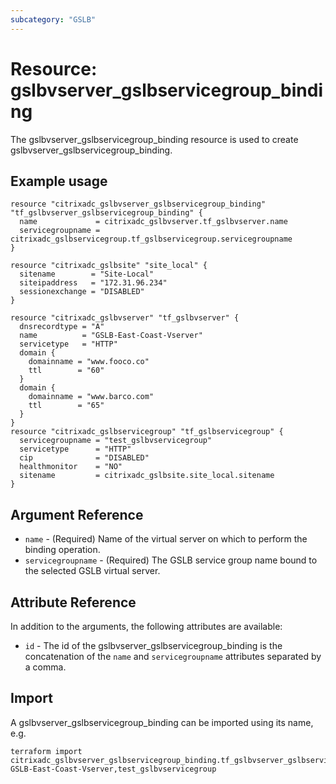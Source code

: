```yaml
---
subcategory: "GSLB"
---
```


# Resource: gslbvserver_gslbservicegroup_binding

The gslbvserver_gslbservicegroup_binding resource is used to create gslbvserver_gslbservicegroup_binding.


## Example usage

```hcl
resource "citrixadc_gslbvserver_gslbservicegroup_binding" "tf_gslbvserver_gslbservicegroup_binding" {
  name             = citrixadc_gslbvserver.tf_gslbvserver.name
  servicegroupname = citrixadc_gslbservicegroup.tf_gslbservicegroup.servicegroupname
}

resource "citrixadc_gslbsite" "site_local" {
  sitename        = "Site-Local"
  siteipaddress   = "172.31.96.234"
  sessionexchange = "DISABLED"
}

resource "citrixadc_gslbvserver" "tf_gslbvserver" {
  dnsrecordtype = "A"
  name          = "GSLB-East-Coast-Vserver"
  servicetype   = "HTTP"
  domain {
    domainname = "www.fooco.co"
    ttl        = "60"
  }
  domain {
    domainname = "www.barco.com"
    ttl        = "65"
  }
}
resource "citrixadc_gslbservicegroup" "tf_gslbservicegroup" {
  servicegroupname = "test_gslbvservicegroup"
  servicetype      = "HTTP"
  cip              = "DISABLED"
  healthmonitor    = "NO"
  sitename         = citrixadc_gslbsite.site_local.sitename
}
```


## Argument Reference

* `name` - (Required) Name of the virtual server on which to perform the binding operation.
* `servicegroupname` - (Required) The GSLB service group name bound to the selected GSLB virtual server.


## Attribute Reference

In addition to the arguments, the following attributes are available:

* `id` - The id of the gslbvserver_gslbservicegroup_binding is the concatenation of the `name` and `servicegroupname` attributes separated by a comma.


## Import

A gslbvserver_gslbservicegroup_binding can be imported using its name, e.g.

```shell
terraform import citrixadc_gslbvserver_gslbservicegroup_binding.tf_gslbvserver_gslbservicegroup_binding GSLB-East-Coast-Vserver,test_gslbvservicegroup
```
